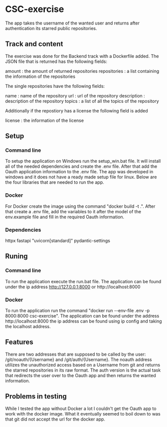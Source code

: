 # CSC-exercise

The app takes the username of the wanted user and returns after authentication its starred public repositories.

## Track and content

The exercise was done for the Backend track with a Dockerfile added. The JSON file that is returned has the following fields:

amount : the amount of returned repositories
repositories : a list containing the information of the repositories

The single repositories have the following fields:

name : name of the repository
url : url of the repository
description : description of the repository
topics : a list of all the topics of the repository

Additionally if the repostiory has a license the following field is added

license : the information of the license

## Setup

### Command line

To setup the application on Windows run the setup_win.bat file. It will install all of the needed dependencies and create the .env file. After that add the Oauth application information to the .env file. The app was developed in windows and it does not have a ready made setup file for linux. Below are the four libraries that are needed to run the app.

### Docker

For Docker create the image using the command "docker build -t <NAME FOR APP> .". After that create a .env file, add the variables to it after the model of the env.example file and fill in the required Oauth information.

### Dependencies

httpx
fastapi
"uvicorn[standard]"
pydantic-settings

## Runing

### Command line

To run the application execute the run.bat file. The application can be found under the ip address http://127.0.0.1:8000 or http://localhost:8000

### Docker

To run the application run the command "docker run --env-file .env -p 8000:8000 csc-exercise". The application can be found under the address http://localhost:8000 the ip address can be found using ip config and taking the localhost address.

## Features

There are two addresses that are supposed to be called by the user: /git/noauth/{Username} and /git/auth/{Username}. The noauth address utilizes the unauthorized access based on a Username from git and returns the starred repositories in its raw format. The auth version is the actual task that redirects the user over to the Oauth app and then returns the wanted information.

## Problems in testing

While I tested the app without Docker a lot I couldn't get the Oauth app to work with the docker image. What it eventually seemed to boil down to was that git did not accept the url for the docker app. 